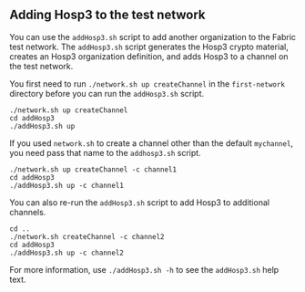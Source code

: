 ## Adding Hosp3 to the test network

You can use the `addHosp3.sh` script to add another organization to the Fabric test network. The `addHosp3.sh` script generates the Hosp3 crypto material, creates an Hosp3 organization definition, and adds Hosp3 to a channel on the test network.

You first need to run `./network.sh up createChannel` in the `first-network` directory before you can run the `addHosp3.sh` script.

```
./network.sh up createChannel
cd addHosp3
./addHosp3.sh up
```

If you used `network.sh` to create a channel other than the default `mychannel`, you need pass that name to the `addhosp3.sh` script.

```
./network.sh up createChannel -c channel1
cd addHosp3
./addHosp3.sh up -c channel1
```

You can also re-run the `addHosp3.sh` script to add Hosp3 to additional channels.

```
cd ..
./network.sh createChannel -c channel2
cd addHosp3
./addHosp3.sh up -c channel2
```

For more information, use `./addHosp3.sh -h` to see the `addHosp3.sh` help text.
